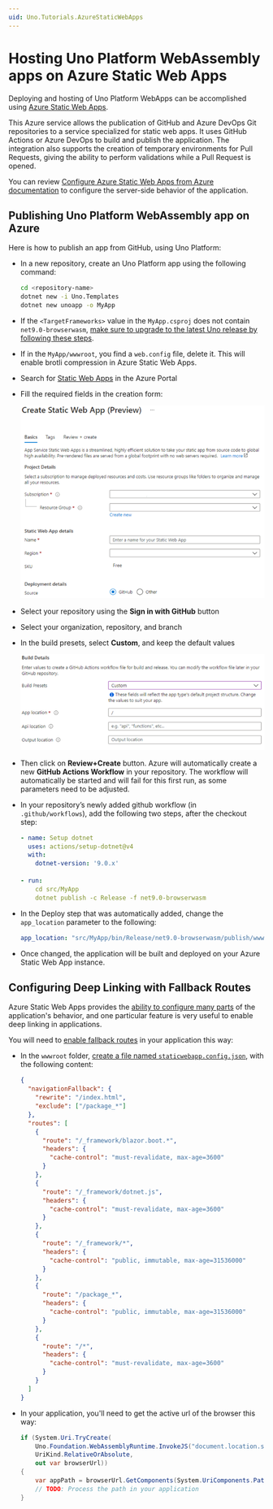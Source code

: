 ```yaml
---
uid: Uno.Tutorials.AzureStaticWebApps
---
```


# Hosting Uno Platform WebAssembly apps on Azure Static Web Apps

Deploying and hosting of Uno Platform WebApps can be accomplished using [Azure Static Web Apps](https://learn.microsoft.com/azure/static-web-apps/overview).

This Azure service allows the publication of GitHub and Azure DevOps Git repositories to a service specialized for static web apps. It uses GitHub Actions or Azure DevOps to build and publish the application. The integration also supports the creation of temporary environments for Pull Requests, giving the ability to perform validations while a Pull Request is opened.

You can review [Configure Azure Static Web Apps from Azure documentation](https://learn.microsoft.com/azure/static-web-apps/configuration) to configure the server-side behavior of the application.

## Publishing Uno Platform WebAssembly app on Azure

Here is how to publish an app from GitHub, using Uno Platform:

- In a new repository, create an Uno Platform app using the following command:

    ```bash
    cd <repository-name>
    dotnet new -i Uno.Templates
    dotnet new unoapp -o MyApp
    ```

- If the `<TargetFrameworks>` value in the `MyApp.csproj` does not contain `net9.0-browserwasm`, [make sure to upgrade to the latest Uno release by following these steps](xref:Uno.Development.MigratingFromPreviousReleases).

- If in the `MyApp/wwwroot`, you find a `web.config` file, delete it. This will enable brotli compression in Azure Static Web Apps.
- Search for [Static Web Apps](https://portal.azure.com/#create/Microsoft.StaticApp) in the Azure Portal
- Fill the required fields in the creation form:

    ![visual-studio-installer-web](../Assets/aswa-create.png)

- Select your repository using the **Sign in with GitHub** button
- Select your organization, repository, and branch
- In the build presets, select **Custom**, and keep the default values

    ![visual-studio-installer-web](../Assets/aswa-settings.png)

- Then click on **Review+Create** button. Azure will automatically create a new **GitHub Actions Workflow** in your repository. The workflow will automatically be started and will fail for this first run, as some parameters need to be adjusted.
- In your repository’s newly added github workflow (in `.github/workflows`), add the following two steps, after the checkout step:

    ```yaml
    - name: Setup dotnet
      uses: actions/setup-dotnet@v4
      with:
        dotnet-version: '9.0.x'

    - run: 
        cd src/MyApp
        dotnet publish -c Release -f net9.0-browserwasm
    ```

- In the Deploy step that was automatically added, change the `app_location` parameter to the following:

    ```yaml
    app_location: "src/MyApp/bin/Release/net9.0-browserwasm/publish/wwwroot"
    ```

- Once changed, the application will be built and deployed on your Azure Static Web App instance.

## Configuring Deep Linking with Fallback Routes

Azure Static Web Apps provides the [ability to configure many parts](https://learn.microsoft.com/azure/static-web-apps/configuration) of the application's behavior, and one particular feature is very useful to enable deep linking in applications.

You will need to [enable fallback routes](https://learn.microsoft.com/azure/static-web-apps/configuration#fallback-routes) in your application this way:

- In the `wwwroot` folder, [create a file named `staticwebapp.config.json`](https://learn.microsoft.com/azure/static-web-apps/configuration#file-location), with the following content:

  ```json
  {
    "navigationFallback": {
      "rewrite": "/index.html",
      "exclude": ["/package_*"]
    },
    "routes": [
      {
        "route": "/_framework/blazor.boot.*",
        "headers": {
          "cache-control": "must-revalidate, max-age=3600"
        }
      },
      {
        "route": "/_framework/dotnet.js",
        "headers": {
          "cache-control": "must-revalidate, max-age=3600"
        }
      },
      {
        "route": "/_framework/*",
        "headers": {
          "cache-control": "public, immutable, max-age=31536000"
        }
      },
      {
        "route": "/package_*",
        "headers": {
          "cache-control": "public, immutable, max-age=31536000"
        }
      },
      {
        "route": "/*",
        "headers": {
          "cache-control": "must-revalidate, max-age=3600"
        }
      }
    ]
  }
  ```

- In your application, you'll need to get the active url of the browser this way:

  ```csharp
  if (System.Uri.TryCreate(
      Uno.Foundation.WebAssemblyRuntime.InvokeJS("document.location.search"),
      UriKind.RelativeOrAbsolute,
      out var browserUrl))
  {
      var appPath = browserUrl.GetComponents(System.UriComponents.Path, UriFormat.Unescaped);
      // TODO: Process the path in your application
  }
  ```

